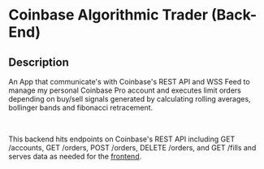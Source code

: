 # Coinbase Algorithmic Trader (Back-End)

## Description
An App that communicate's with Coinbase's REST API and WSS Feed to manage my personal Coinbase Pro account and executes limit orders depending on buy/sell signals generated by calculating rolling averages, bollinger bands and fibonacci retracement.

<br>

This backend hits endpoints on Coinbase's REST API including GET /accounts, GET /orders, POST /orders, DELETE /orders, and GET /fills and serves data as needed for the <a href='https://github.com/cjl248/coinbase-algo-trading/blob/master/README.md'>frontend</a>.
